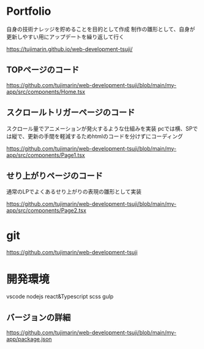 
# Portfolio

自身の技術ナレッジを貯めることを目的として作成
制作の雛形として、自身が更新しやすい用にアップデートを繰り返して行く

<https://tujimarin.github.io/web-development-tsuji/>

## TOPページのコード

<https://github.com/tujimarin/web-development-tsuji/blob/main/my-app/src/components/Home.tsx>

## スクロールトリガーページのコード

スクロール量でアニメーションが発火するような仕組みを実装
pcでは横、SPでは縦で、更新の手間を軽減するためhtmlのコードを分けずにコーディング

<https://github.com/tujimarin/web-development-tsuji/blob/main/my-app/src/components/Page1.tsx>

## せり上がりページのコード

通常のLPでよくあるせり上がりの表現の雛形として実装

<https://github.com/tujimarin/web-development-tsuji/blob/main/my-app/src/components/Page2.tsx>

# git

<https://github.com/tujimarin/web-development-tsuji>

# 開発環境

vscode
nodejs
react&Typescript
scss
gulp

## バージョンの詳細

<https://github.com/tujimarin/web-development-tsuji/blob/main/my-app/package.json>
